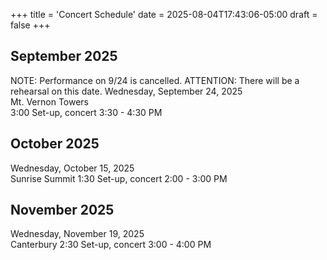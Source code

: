 +++
title = 'Concert Schedule'
date = 2025-08-04T17:43:06-05:00
draft = false
+++




## September 2025
NOTE: Performance on 9/24 is cancelled. 
ATTENTION: There will be a rehearsal on this date.
Wednesday, September 24, 2025  
Mt. Vernon Towers  
3:00 Set-up, concert 3:30 - 4:30 PM  

## October 2025
Wednesday, October 15, 2025  
Sunrise Summit
1:30 Set-up, concert 2:00 - 3:00 PM   

## November 2025
Wednesday, November 19, 2025  
Canterbury
2:30 Set-up, concert 3:00 - 4:00 PM  

